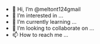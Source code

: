 - 👋 Hi, I’m @meltont124gmail
- 👀 I’m interested in ...
- 🌱 I’m currently learning ...
- 💞️ I’m looking to collaborate on ...
- 📫 How to reach me ...

<!---
meltont124gmail/meltont124gmail is a ✨ special ✨ repository because its `README.md` (this file) appears on your GitHub profile.
You can click the Preview link to take a look at your changes.
--->
